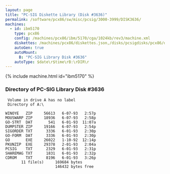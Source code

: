 ```yaml
---
layout: page
title: "PC-SIG Diskette Library (Disk #3636)"
permalink: /software/pcx86/sw/misc/pcsig/3000-3999/DISK3636/
machines:
  - id: ibm5170
    type: pcx86
    config: /machines/pcx86/ibm/5170/cga/1024kb/rev3/machine.xml
    diskettes: /machines/pcx86/diskettes.json,/disks/pcsigdisks/pcx86/diskettes.json
    autoGen: true
    autoMount:
      B: "PC-SIG Library Disk #3636"
    autoType: $date\r$time\rB:\rDIR\r
---
```


{% include machine.html id="ibm5170" %}

### Directory of PC-SIG Library Disk #3636

     Volume in drive A has no label
     Directory of A:\

    WINOYE   ZIP     56613   6-07-93   2:57p
    MOUSWARP ZIP     18936   6-07-93   2:58p
    GO-STRT  DAT       541   6-01-93  11:07a
    DUMPSTER ZIP     19166   6-07-93   2:54p
    SIGORDER TXT      3336   6-01-93   2:30p
    GO-FORM  DAT      3336   6-01-93   2:30p
    GO       EXE     26022   1-10-92  12:14p
    PKUNZIP  EXE     29378   2-01-93   2:04a
    PCSIG    TXT      2329   6-01-93   2:31p
    SHAREMAG TXT      1831   6-01-93   2:32p
    CDROM    TXT      8196   6-01-93   3:26p
           11 file(s)     169684 bytes
                          146432 bytes free
